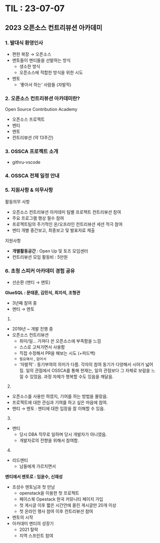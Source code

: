 # TIL : 23-07-07
## 2023 오픈소스 컨트리뷰션 아카데미
### 1. **발대식 환영인사**

- 편한 복장 → 오픈소스
- 멘토들이 멘티들을 선발하는 방식
    - 생소한 방식
    - 오픈소스에 적합한 방식을 위한 시도
- 멘토
    - ‘좋아서 하는’ 사람들 (자발적)

### 2. 오픈소스 컨트리뷰션 아카데미란?

Open Source Contribution Academy

- 오픈소스 프로젝트
- 멘티
- 멘토
- 컨트리뷰션 (약 13주간)

### 3. OSSCA 프로젝트 소개

- githru-vscode

### 4. OSSCA 전체 일정 안내

### 5. 지원사항 & 의무사항

활동의무 사항

- 오픈소스 컨트리뷰션 아카데미 팀별 프로젝트 컨트리뷰션 참여
- 주요 프로그램 행상 필수 참여
- 프로젝트팀의 주기적인 온/오프라인 컨트리뷰션 세션 적극 참여
- 멘티 개별 중간보고, 최종보고 및 발표자료 제출

지원사항

- **개별활동공간** : Open Up 및 토즈 모임센터
- 컨트리뷰션 모임 활동비 : 5만원

### 6. 초청 스피커 아카데미 경험 공유

- 선순환 (멘티 → 멘토)

**GlueSQL : 문태훈, 김민식, 최지석, 조형관**

- 3년째 참여 중
- 멘티 → 멘토

1.

- 2019년 ~ 개발 진행 중
- 오픈소스 컨트리뷰션
    - 취미/일… 가져다 쓴 오픈소스에 부족함을 느낌
    - 스스로 고쳐가면서 사용함
    - 직접 수정해서 PR을 해보는 시도 (+피드백)
    - `필요해서` , `없어서`
    - ‘자발적’ : 동기부여의 의미가 다름. 각자의 참여 동기가 다양해서 시야가 넓어짐. 일의 관점에서 OSSCA를 통해 현재는, 일의 관점보다 그 자체로 보람을 느낄 수 있었음. 과정 자체가 행복할 수도 있음을 깨달음.

2.

- 오픈소스를 사용만 하였지, 기여를 하는 방법을 몰랐음.
- 프로젝트에 대한 관심과 기여를 하고 싶은 마음에 참여.
- 멘티 → 멘토 : 멘티에 대한 입장을 잘 이해할 수 있음.

3.

- 멘티
    - 당시 DBA 직무로 일하며 당시 개발자가 아니였음.
    - 개발자로의 전향을 위해서 참여함.

4.

- 리드멘티
    - 남들에게 가르치면서

**멘티에서 멘토로 : 임윤수, 신재성**

- 조성수 멘토님과 첫 만남
    - openstack을 이용한 첫 프로젝트
    - 페이스북 Opestack 한국 커뮤니티 페이지 가입
    - 첫 게시글 이후 짧은 시간안에 올린 게시글만 20개 이상
    - 첫 온라인 행사 참여 이후 컨트리뷰션 참여
- 멘토의 시작
- 아카데미 멘티의 성장기
    - 2021 탈락
    - 지역 스프린트 참여